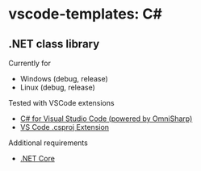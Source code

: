 # vscode-templates: C#

## .NET class library

Currently for
* Windows (debug, release)
* Linux (debug, release)

Tested with VSCode extensions
* [C# for Visual Studio Code (powered by OmniSharp)](https://marketplace.visualstudio.com/items?itemName=ms-vscode.csharp)
* [VS Code .csproj Extension](https://marketplace.visualstudio.com/items?itemName=lucasazzola.vscode-csproj)

Additional requirements
* [.NET Core](https://github.com/dotnet/core)